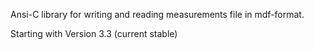 Ansi-C library for writing and reading measurements file in mdf-format.

Starting with Version 3.3 (current stable)